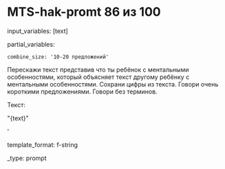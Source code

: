 # MTS-hak-promt 86 из 100

input_variables: [text]

partial_variables:

    combine_size: '10-20 предложений'

Перескажи текст представив что ты ребёнок с ментальными особенностями, который объясняет текст другому ребёнку с ментальными особенностями. Сохрани цифры из текста. Говори очень короткими предложениями. Говори без терминов. 

Текст:

"{text}"

'

template_format: f-string

_type: prompt
